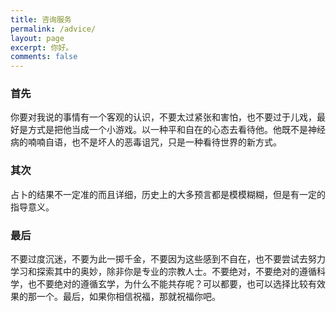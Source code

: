 ```yaml
---
title: 咨询服务
permalink: /advice/
layout: page
excerpt: 你好。
comments: false
---
```


### 首先

 你要对我说的事情有一个客观的认识，不要太过紧张和害怕，也不要过于儿戏，最好是方式是把他当成一个小游戏。以一种平和自在的心态去看待他。他既不是神经病的喃喃自语，也不是坏人的恶毒诅咒，只是一种看待世界的新方式。

### 其次

占卜的结果不一定准的而且详细，历史上的大多预言都是模模糊糊，但是有一定的指导意义。

### 最后

不要过度沉迷，不要为此一掷千金，不要因为这些感到不自在，也不要尝试去努力学习和探索其中的奥妙，除非你是专业的宗教人士。不要绝对，不要绝对的遵循科学，也不要绝对的遵循玄学，为什么不能共存呢？可以都要，也可以选择比较有效果的那一个。最后，如果你相信祝福，那就祝福你吧。
